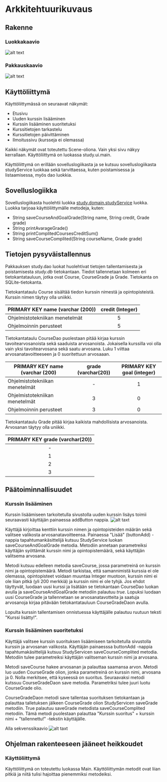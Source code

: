 # Arkkitehtuurikuvaus
## Rakenne
### Luokkakaavio

![alt text](https://github.com/ellikarvonen/otm-harjoitustyo/blob/master/harjoitustyo/dokumentaatio/opinnot_luokkakaavio.png)

### Pakkauskaavio

![alt text](https://github.com/ellikarvonen/otm-harjoitustyo/blob/master/harjoitustyo/dokumentaatio/pakkauskaavio.png)

## Käyttöliittymä
Käyttöliittymässä on seuraavat näkymät:

- Etusivu
- Uuden kurssin lisääminen
- Kurssin lisääminen suoritetuksi
- Kurssitietojen tarkastelu
- Kurssitietojen päivittäminen
- Ilmoitussivu (kursseja ei olemassa)

Kaikki näkymät ovat toteutettu Scene-oliona. Vain yksi sivu näkyy kerrallaan. Käyttöliittymä on luokassa study.ui.main.

Käyttöliittymä on erillään sovelluslogiikasta ja se kutsuu sovelluslogiikasta studyService luokkaa sekä tarvittaessa, kuten poistamisessa ja listaamisessa, myös dao luokkia.

## Sovelluslogiikka

Sovelluslogiikasta huolehtii luokka [study.domain.studyService](https://github.com/ellikarvonen/otm-harjoitustyo/blob/master/harjoitustyo/Opinnot/src/main/java/study/domain/StudyService.java) luokka. Luokka tarjoaa käyttöliittymälle metodeja, kuten:
- String saveCourseAndGoalGrade(String name, String credit, Grade grade)
- String printAvarageGrade()
- String printComplitedCoursesCreditSum()
- String saveCourseComplited(String courseName, Grade grade)

## Tietojen pysyväistallennus

Pakkauksen study.dao luokat huolehtivat tietojen tallentamisesta ja poistamisesta *study.db* tietokantaan. Tiedot tallennetaan kolmeen eri tietokantatauluun, jotka ovat Course, CourseGrade ja Grade. Tietokanta on SQLite-tietokanta.

Tietokantataulu Course sisältää tiedon kurssin nimestä ja opintopisteistä. Kurssin nimen täytyy olla uniikki.

|PRIMARY KEY name (varchar (200)) | credit (Integer) |
|-----------------------------|:--------------------------:|
| Ohjelmistotekniikan menetelmät | 5 |
| Ohjelmoinnin perusteet | 5 | 

Tietokantataulu CourseDao puolestaan pitää kirjaa kurssin tavoitearvosanoista sekä saaduista arvosanoista. Jokaisella kurssilla voi olla vain yksi tavoitearvosana sekä saatu arvosana. Luku 1 viittaa arvosanatavoitteeseen ja 0 suoritettuun arvosaaan.

|PRIMARY KEY name (varchar (200) | grade (varchar(20)) | PRIMARY KEY goal (integer)  |
|-----------------------------|:--------------------------:|:--------:|
| Ohjelmistotekniikan menetelmät | - | 1 |
| Ohjelmistotekniikan menetelmät | 3 | 0 |
| Ohjelmoinnin perusteet | 3 | 0 | 

Tietokantataulu Grade pitää kirjaa kaikista mahdollisista arvosanoista. Arvosanan täytyy olla uniikki.

|PRIMARY KEY grade (varchar(20)) |
|:-----------------------------:|
| - |
| 1 |
| 2 |
| 3 |

## Päätoiminnallisuudet

### Kurssin lisääminen
Kurssin lisäämiseen tarkoitetulla sivustolla uuden kurssin lisäys toimii seuraavasti käyttäjän painaessa addButton nappia.
![alt taxt](https://github.com/ellikarvonen/otm-harjoitustyo/blob/master/harjoitustyo/dokumentaatio/sekvenssi_kurssinlisays.png)

Käyttäjä kirjoittaa kenttiin kurssin nimen ja opintopisteiden määrän sekä valitsee valikosta arvosanatavoitteensa. Painaessa "Lisää" (buttonAdd) -nappia tapahtumankäsittelijä kutsuu StudyService luokan saveCourseAndGoalGrade metodia. Metodiin annetaan parametreiksi käyttäjän syöttämät kurssin nimi ja opintopistemäärä, sekä käyttäjän valitsema arvosana. 

Metodi kutsuu edelleen metodia saveCourse, jossa parametreinä on kurssin nimi ja opintopistemäärä. Metodi tarkistaa, että samannimistä kurssia ei ole olemassa, opintopisteet voidaan muuntaa Integer muotoon, kurssin nimi ei ole liian pitkä (yli 200 merkkiä) ja kurssin nimi ei ole tyhjä. Jos ehdot täyttyvät, luodaan uusi kurssi ja lisätään se tietokantaan CourseDao luokan avulla ja saveCourseAndGoalGrade metodiin palautuu *true*. Lopuksi luodaan uusi CourseGrade ja tallennetaan se arvosanatavotteita ja saatuja arvosanoja kirjaa pitävään tietokantatauluun CourseGradeDaon avulla. 

Lopulta kurssin tallentamisen onnistuessa käyttäjälle palautuu ruutuun teksti "Kurssi lisätty!".

### Kurssin lisääminen suoritetuksi
Käyttäjä valitsee kurssin suorituksen lisäämiseen tarkoitetulla sivustolla kurssin ja arvosanan valikosta. Käyttäjän painaesssa buttonAdd -nappia tapahtumakäsittelijä kutsuu StudyServicen saveCourseComplited metodia. Metodiin tulee parametreiksi käyttäjän valitseman kurssin nimi ja arvosana.

Metodi saveCourse hakee arvosanan ja palauttaa saamansa arvon. Metodi luo uuden CourseGrade olion, jonka parametreinä on kurssin nimi, arvosana ja 0. Nolla merkitsee, että kyseessä on suoritus. Seuraavaksi metodi kutssuu CourseGradeDaon save metodia. Parametriksi tulee juuri luotu CourseGrade olio.

CourseGradeDaon metodi save tallentaa suorituksen tietokantaan ja palauttaa talletuksen jälkeen CourseGrade olion StudyServicen saveGrade metodiin. True palautuu saveGrade metodista saveCourseComplited metodiin. Tämä metodi puolestaan palauttaa "Kurssin suoritus" + kurssin nimi + "tallennettu!" -tekstin käyttäjälle.

Alla sekvenssikaavio 
![alt taxt](https://github.com/ellikarvonen/otm-harjoitustyo/blob/master/harjoitustyo/dokumentaatio/suoritus_sekvennssi.png)

## Ohjelman rakenteeseen jääneet heikkoudet

### Käyttöliittymä
Käyttöliittymä on toteutettu luokassa Main. Käyttöliittymän metodit ovat liian pitkiä ja niitä tulisi hajoittaa pienemmiksi metodeiksi.
